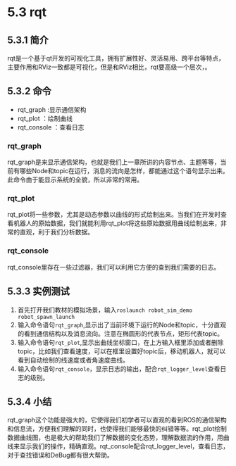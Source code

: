 # 5.3 rqt

## 5.3.1 简介
rqt是一个基于qt开发的可视化工具，拥有扩展性好、灵活易用、跨平台等特点，主要作用和RViz一致都是可视化，但是和RViz相比，rqt要高级一个层次，。
## 5.3.2 命令

* rqt_graph :显示通信架构
* rqt_plot ：绘制曲线
* rqt_console ：查看日志

### rqt_graph
rqt_graph是来显示通信架构，也就是我们上一章所讲的内容节点、主题等等，当前有哪些Node和topic在运行，消息的流向是怎样，都能通过这个语句显示出来。此命令由于能显示系统的全貌，所以非常的常用。

### rqt_plot
rqt_plot将一些参数，尤其是动态参数以曲线的形式绘制出来。当我们在开发时查看机器人的原始数据，我们就能利用rqt_plot将这些原始数据用曲线绘制出来，非常的直观，利于我们分析数据。
### rqt_console
rqt_console里存在一些过滤器，我们可以利用它方便的查到我们需要的日志。
 
## 5.3.3 实例测试
1. 首先打开我们教材的模拟场景，输入`roslaunch robot_sim_demo robot_spawn_launch`
2. 输入命令语句`rqt_graph`,显示出了当前环境下运行的Node和topic，十分直观的看到通信结构以及消息流向。注意在椭圆形的代表节点，矩形代表topic。
3. 输入命令语句`rqt_plot`,显示出曲线坐标窗口，在上方输入框里添加或者删除topic，比如我们查看速度，可以在框里设置好topic后，移动机器人，就可以看到自动绘制的线速度或者角速度曲线。
4. 输入命令语句`rqt_console`，显示日志的输出，配合`rqt_logger_level`查看日志的级别。

## 5.3.4 小结
rqt_graph这个功能是强大的，它使得我们初学者可以直观的看到ROS的通信架构和信息流，方便我们理解的同时，也使得我们能够最快的纠错等等。rqt_plot绘制数据曲线图，也是极大的帮助我们了解数据的变化态势，理解数据流的作用，用曲线来显示我们的操作，精确直观。rqt_console配合rqt_logger_level，查看日志，对于查找错误和DeBug都有很大帮助。

